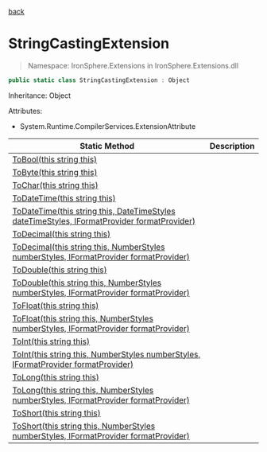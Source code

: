 ﻿[back](/IronSphere.Extensions/types)

# StringCastingExtension

> Namespace: IronSphere.Extensions in  IronSphere.Extensions.dll



```csharp
public static class StringCastingExtension : Object
```
Inheritance: Object



Attributes:

* System.Runtime.CompilerServices.ExtensionAttribute



| Static Method | Description |
| --- | --- |
| [ToBool(this string this)](StringCastingExtension_ToBool(String)) |  |
| [ToByte(this string this)](StringCastingExtension_ToByte(String)) |  |
| [ToChar(this string this)](StringCastingExtension_ToChar(String)) |  |
| [ToDateTime(this string this)](StringCastingExtension_ToDateTime(String)) |  |
| [ToDateTime(this string this, DateTimeStyles dateTimeStyles, IFormatProvider formatProvider)](StringCastingExtension_ToDateTime(String,DateTimeStyles,IFormatProvider)) |  |
| [ToDecimal(this string this)](StringCastingExtension_ToDecimal(String)) |  |
| [ToDecimal(this string this, NumberStyles numberStyles, IFormatProvider formatProvider)](StringCastingExtension_ToDecimal(String,NumberStyles,IFormatProvider)) |  |
| [ToDouble(this string this)](StringCastingExtension_ToDouble(String)) |  |
| [ToDouble(this string this, NumberStyles numberStyles, IFormatProvider formatProvider)](StringCastingExtension_ToDouble(String,NumberStyles,IFormatProvider)) |  |
| [ToFloat(this string this)](StringCastingExtension_ToFloat(String)) |  |
| [ToFloat(this string this, NumberStyles numberStyles, IFormatProvider formatProvider)](StringCastingExtension_ToFloat(String,NumberStyles,IFormatProvider)) |  |
| [ToInt(this string this)](StringCastingExtension_ToInt(String)) |  |
| [ToInt(this string this, NumberStyles numberStyles, IFormatProvider formatProvider)](StringCastingExtension_ToInt(String,NumberStyles,IFormatProvider)) |  |
| [ToLong(this string this)](StringCastingExtension_ToLong(String)) |  |
| [ToLong(this string this, NumberStyles numberStyles, IFormatProvider formatProvider)](StringCastingExtension_ToLong(String,NumberStyles,IFormatProvider)) |  |
| [ToShort(this string this)](StringCastingExtension_ToShort(String)) |  |
| [ToShort(this string this, NumberStyles numberStyles, IFormatProvider formatProvider)](StringCastingExtension_ToShort(String,NumberStyles,IFormatProvider)) |  |
